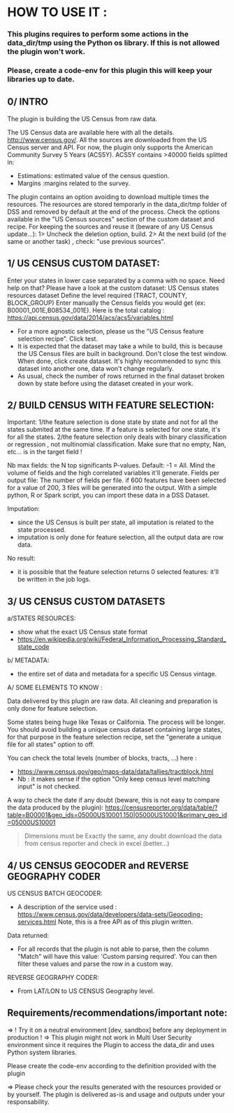 # HOW TO USE IT :

### This plugins requires to perform some actions in the data_dir/tmp using the Python os library. If this is not allowed the plugin won't work.
### Please, create a code-env for this plugin this will keep your libraries up to date.

## 0/ INTRO
The plugin is building the US Census from raw data.

The US Census data are available here with all the details. http://www.census.gov/. All the sources are downloaded from the US Census server and API. 
For now, the plugin only supports the American Community Survey 5 Years (ACS5Y). ACS5Y contains >40000 fields splitted in:
- Estimations: estimated value of the census question.
- Margins :margins related to the survey.

The plugin contains an option avoiding to download multiple times the resources. 
The resources are stored temporarly in the data_dir/tmp folder of DSS and removed by default at the end of the process. 
Check the options available in the "US Census sources" section of the custom dataset and recipe.
For keeping the sources and reuse it (beware of any US Census update...):
1> Uncheck the deletion option, build.
2> At the next build (of the same or another task) , check: "use previous sources".

## 1/ US CENSUS CUSTOM DATASET:
Enter your states in lower case separated by a comma with no space. Need help on that? Please have a look at the custom dataset: US Census states resources dataset
Define the level required (TRACT, COUNTY, BLOCK_GROUP)
Enter manually the Census fields you would get (ex: B00001_001E,B08534_001E). Here is the total catalog : https://api.census.gov/data/2014/acs/acs5/variables.html 
- For a more agnostic selection, please us the "US Census feature selection recipe".
Click test.
- It is expected that the dataset may take a while to build, this is because the US Census files are built in background. Don't close the test window. When done, click create dataset. It's highly recommended to sync this dataset into another one, data won't change regularly.
- As usual, check the number of rows returned in the final dataset broken down by state before using the dataset created in your work.


## 2/ BUILD CENSUS WITH FEATURE SELECTION:
Important: 
1/the feature selection is done state by state and not for all the states submited at the same time. 
If a feature is selected for one state, it's for all the states.
2/the feature selection only deals with binary classification or regression , not multinomial classification. Make sure that no empty, Nan, etc... is in the target field !

Nb max fields: the N top significants P-values. Default: -1 = All. Mind the volume of fields and the high correlated variables it'll generate.
Fields per output file: The number of fields per file. if 600 features have been selected for a value of 200, 3 files will be generated into the output. With a simple python, R or Spark script, you can import these data in a DSS Dataset.

Imputation: 
- since the US Census is built per state, all imputation is related to the state processed. 
- imputation is only done for feature selection, all the output data are row data.

No result:
- it is possible that the feature selection returns 0 selected features: it'll be written in the job logs.

## 3/ US CENSUS CUSTOM DATASETS 

a/STATES RESOURCES:
- show what the exact US Census state format
- https://en.wikipedia.org/wiki/Federal_Information_Processing_Standard_state_code

b/ METADATA: 
- the entire set of data and metadata for a specific US Census vintage.

A/ SOME ELEMENTS TO KNOW :

Data delivered by this plugin are raw data. All cleaning and preparation is only done for feature selection.

Some states being huge like Texas or California. The process will be longer. You should avoid building a unique census dataset containing large states, for that purpose in the feature selection recipe, set the "generate a unique file for all states" option to off.

You can check the total levels (number of blocks, tracts, ...) here : 
- https://www.census.gov/geo/maps-data/data/tallies/tractblock.html
- Nb : it makes sense if the option "Only keep census level matching input" is not checked.


A way to check the date if any doubt (beware, this is not easy to compare the data produced by the plugin):
https://censusreporter.org/data/table/?table=B00001&geo_ids=05000US10001,150|05000US10001&primary_geo_id=05000US10001

> Dimensions must be Exactly the same, any doubt download the data from census reporter and check in excel (better...)

## 4/ US CENSUS GEOCODER and REVERSE GEOGRAPHY CODER

US CENSUS BATCH GEOCODER:
- A description of the service used : https://www.census.gov/data/developers/data-sets/Geocoding-services.html
Note, this is a free API as of this plugin written. 

Data returned:
- For all records that the plugin is not able to parse, then the column "Match" will have this value: 'Custom parsing required'. You can then filter these values and parse the row in a custom way.

REVERSE GEOGRAPHY CODER:
- From LAT/LON to US CENSUS Geography level.


## Requirements/recommendations/important note:

=> ! Try it on a neutral environment [dev, sandbox] before any deployment in production !
=> This plugin might not work in Multi User Security environment since it requires the Plugin to access the data_dir and uses Python system libraries.

Please create the code-env according to the definition provided with the plugin

=> Please check your the results generated with the resources provided or by yourself. The plugin is delivered as-is and usage and outputs under your responsability.

